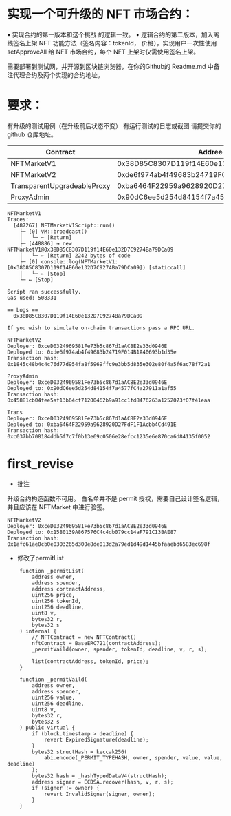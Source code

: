 # 实现⼀个可升级的 NFT 市场合约：
• 实现合约的第⼀版本和这个挑战 的逻辑一致。
• 逻辑合约的第⼆版本，加⼊离线签名上架 NFT 功能⽅法（签名内容：tokenId， 价格），实现⽤户⼀次性使用 setApproveAll 给 NFT 市场合约，每个 NFT 上架时仅需使⽤签名上架。

需要部署到测试⽹，并开源到区块链浏览器，在你的Github的 Readme.md 中备注代理合约及两个实现的合约地址。

# 要求：

有升级的测试用例（在升级前后状态不变）
有运行测试的日志或截图
请提交你的 github 仓库地址。



| Contract                    | Addree                                     |
| --------------------------- | ------------------------------------------ |
| NFTMarketV1                 | 0x38D85C8307D119f14E60e132D7C9274Ba79DCa09 |
| NFTMarketV2                 | 0xde6f974ab4f49683b24719F014B1A40693b1d35e |
| TransparentUpgradeableProxy | 0xba6464F22959a9628920D27FdF1F1Acbb4Cd491E |
| ProxyAdmin                  | 0x90dC6ee5d254d84154f7a4577fC4a27911a1af55 |

```solidity
NFTMarketV1
Traces:
  [487267] NFTMarketV1Script::run()
    ├─ [0] VM::broadcast()
    │   └─ ← [Return] 
    ├─ [448886] → new NFTMarketV1@0x38D85C8307D119f14E60e132D7C9274Ba79DCa09
    │   └─ ← [Return] 2242 bytes of code
    ├─ [0] console::log(NFTMarketV1: [0x38D85C8307D119f14E60e132D7C9274Ba79DCa09]) [staticcall]
    │   └─ ← [Stop] 
    └─ ← [Stop] 

Script ran successfully.
Gas used: 508331

== Logs ==
  0x38D85C8307D119f14E60e132D7C9274Ba79DCa09

If you wish to simulate on-chain transactions pass a RPC URL.
```

```solidity
NFTMarketV2
Deployer: 0xceD0324969581Fe73b5c867d1aAC8E2e33d0946E
Deployed to: 0xde6f974ab4f49683b24719F014B1A40693b1d35e
Transaction hash: 0x1845c48b4c4c76d77d954fa8f5969ffc9e3bb5d835e302e80f4a5f6ac78f72a1
```

```solidity
ProxyAdmin
Deployer: 0xceD0324969581Fe73b5c867d1aAC8E2e33d0946E
Deployed to: 0x90dC6ee5d254d84154f7a4577fC4a27911a1af55
Transaction hash: 0x45881cb04fee5af13b64cf71200462b9a91cc1fd8476263a1252073f07f41eaa
```

```solidity
Trans
Deployer: 0xceD0324969581Fe73b5c867d1aAC8E2e33d0946E
Deployed to: 0xba6464F22959a9628920D27FdF1F1Acbb4Cd491E
Transaction hash: 0xc037bb708184ddb5f7c7f0b13e69c0506e28efcc1235e6e870ca6d84135f0052
```

# first_revise

- 批注

升级合约构造函数不可用。
白名单并不是 permit 授权，需要自己设计签名逻辑，并且应该在 NFTMarket 中进行验签。

```solidity
NFTMarketV2
Deployer: 0xceD0324969581Fe73b5c867d1aAC8E2e33d0946E
Deployed to: 0x1580139A867576C4c4db079cc14aF791C13BAE87
Transaction hash: 0x1afc61ae0cb0e0303265d300e8de013d2a79ed1d49d1445bfaaebd6583ec698f
```

* 修改了permitList

```solidity
    function _permitList(
        address owner,
        address spender,
        address contractAddress,
        uint256 price,
        uint256 tokenId,
        uint256 deadline,
        uint8 v,
        bytes32 r,
        bytes32 s
    ) internal {
        // NFTContract = new NFTContract()
        nftContract = BaseERC721(contractAddress);
        _permitVaild(owner, spender, tokenId, deadline, v, r, s);

        list(contractAddress, tokenId, price);
    }

    function _permitVaild(
        address owner,
        address spender,
        uint256 value,
        uint256 deadline,
        uint8 v,
        bytes32 r,
        bytes32 s
    ) public virtual {
        if (block.timestamp > deadline) {
            revert ExpiredSignature(deadline);
        }
        bytes32 structHash = keccak256(
            abi.encode(_PERMIT_TYPEHASH, owner, spender, value, value, deadline)
        );
        bytes32 hash = _hashTypedDataV4(structHash);
        address signer = ECDSA.recover(hash, v, r, s);
        if (signer != owner) {
            revert InvalidSigner(signer, owner);
        }
    }
```

